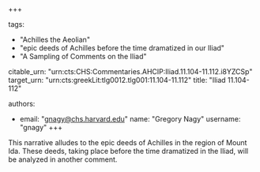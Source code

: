 +++

tags:
- "Achilles the Aeolian"
- "epic deeds of Achilles before the time dramatized in our Iliad"
- "A Sampling of Comments on the Iliad"

citable_urn: "urn:cts:CHS:Commentaries.AHCIP:Iliad.11.104-11.112.i8YZCSp"
target_urn: "urn:cts:greekLit:tlg0012.tlg001:11.104-11.112"
title: "Iliad 11.104-112"

authors:
- email: "gnagy@chs.harvard.edu"
  name: "Gregory Nagy"
  username: "gnagy"
+++

<p>This narrative alludes to the epic deeds of Achilles in the region of Mount Ida. These deeds, taking place before the time dramatized in the Iliad, will be analyzed in another comment.  </p>